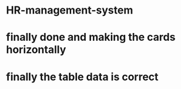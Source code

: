 # HR-management-system
# finally done and making the cards horizontally
# finally the table data is correct
